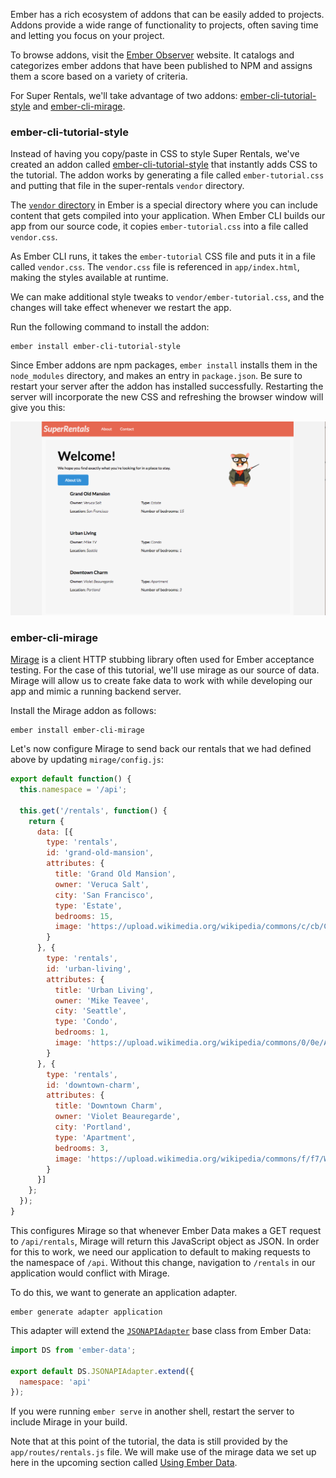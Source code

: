 Ember has a rich ecosystem of addons that can be easily added to projects. Addons provide a wide range of functionality to projects, often saving time and letting you focus on your project.

To browse addons, visit the [Ember Observer](https://emberobserver.com/) website. It catalogs and categorizes ember addons that have been published to NPM and assigns them a score based on a variety of criteria.

For Super Rentals, we'll take advantage of two addons: [ember-cli-tutorial-style](https://github.com/toddjordan/ember-cli-tutorial-style) and [ember-cli-mirage](http://www.ember-cli-mirage.com/).

### ember-cli-tutorial-style

Instead of having you copy/paste in CSS to style Super Rentals, we've created an addon called [ember-cli-tutorial-style](https://github.com/ember-learn/ember-cli-tutorial-style) that instantly adds CSS to the tutorial. The addon works by generating a file called `ember-tutorial.css` and putting that file in the super-rentals `vendor` directory.

The [`vendor` directory](../../addons-and-dependencies/managing-dependencies/#toc_other-assets) in Ember is a special directory where you can include content that gets compiled into your application. When Ember CLI builds our app from our source code, it copies `ember-tutorial.css` into a file called `vendor.css`.

As Ember CLI runs, it takes the `ember-tutorial` CSS file and puts it in a file called `vendor.css`. The `vendor.css` file is referenced in `app/index.html`, making the styles available at runtime.

We can make additional style tweaks to `vendor/ember-tutorial.css`, and the changes will take effect whenever we restart the app.

Run the following command to install the addon:

```shell
ember install ember-cli-tutorial-style
```

Since Ember addons are npm packages, `ember install` installs them in the `node_modules` directory, and makes an entry in `package.json`. Be sure to restart your server after the addon has installed successfully. Restarting the server will incorporate the new CSS and refreshing the browser window will give you this:

![super rentals styled homepage](../../images/installing-addons/styled-super-rentals-basic.png)

### ember-cli-mirage

[Mirage](http://www.ember-cli-mirage.com/) is a client HTTP stubbing library often used for Ember acceptance testing. For the case of this tutorial, we'll use mirage as our source of data. Mirage will allow us to create fake data to work with while developing our app and mimic a running backend server.

Install the Mirage addon as follows:

```shell
ember install ember-cli-mirage
```

Let's now configure Mirage to send back our rentals that we had defined above by updating `mirage/config.js`:

```mirage/config.js
export default function() {
  this.namespace = '/api';

  this.get('/rentals', function() {
    return {
      data: [{
        type: 'rentals',
        id: 'grand-old-mansion',
        attributes: {
          title: 'Grand Old Mansion',
          owner: 'Veruca Salt',
          city: 'San Francisco',
          type: 'Estate',
          bedrooms: 15,
          image: 'https://upload.wikimedia.org/wikipedia/commons/c/cb/Crane_estate_(5).jpg'
        }
      }, {
        type: 'rentals',
        id: 'urban-living',
        attributes: {
          title: 'Urban Living',
          owner: 'Mike Teavee',
          city: 'Seattle',
          type: 'Condo',
          bedrooms: 1,
          image: 'https://upload.wikimedia.org/wikipedia/commons/0/0e/Alfonso_13_Highrise_Tegucigalpa.jpg'
        }
      }, {
        type: 'rentals',
        id: 'downtown-charm',
        attributes: {
          title: 'Downtown Charm',
          owner: 'Violet Beauregarde',
          city: 'Portland',
          type: 'Apartment',
          bedrooms: 3,
          image: 'https://upload.wikimedia.org/wikipedia/commons/f/f7/Wheeldon_Apartment_Building_-_Portland_Oregon.jpg'
        }
      }]
    };
  });
}
```

This configures Mirage so that whenever Ember Data makes a GET request to `/api/rentals`, Mirage will return this JavaScript object as JSON. In order for this to work, we need our application to default to making requests to the namespace of `/api`. Without this change, navigation to `/rentals` in our application would conflict with Mirage.

To do this, we want to generate an application adapter.

```shell
ember generate adapter application
```

This adapter will extend the [`JSONAPIAdapter`](http://emberjs.com/api/data/classes/DS.JSONAPIAdapter.html) base class from Ember Data:

```app/adapters/application.js
import DS from 'ember-data';

export default DS.JSONAPIAdapter.extend({
  namespace: 'api'
});

```

If you were running `ember serve` in another shell, restart the server to include Mirage in your build.

Note that at this point of the tutorial, the data is still provided by the `app/routes/rentals.js` file. We will make use of the mirage data we set up here in the upcoming section called [Using Ember Data](../ember-data/).